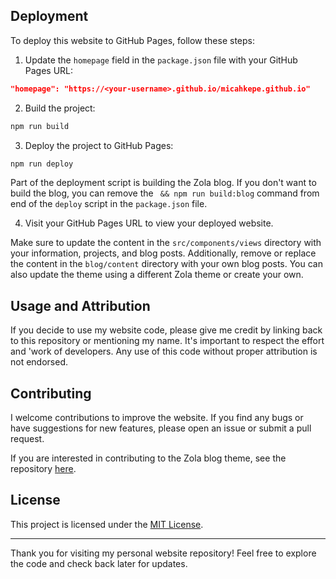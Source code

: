 
## Deployment

To deploy this website to GitHub Pages, follow these steps:

1. Update the `homepage` field in the `package.json` file with your GitHub Pages URL:

```json
"homepage": "https://<your-username>.github.io/micahkepe.github.io"
```

2. Build the project:

```bash
npm run build
```

3. Deploy the project to GitHub Pages:

```bash
npm run deploy
```

Part of the deployment script is building the Zola blog. If you don't want to
build the blog, you can remove the ` && npm run build:blog` command from end of
the `deploy` script in the `package.json` file.

4. Visit your GitHub Pages URL to view your deployed website.

Make sure to update the content in the `src/components/views` directory with your
information, projects, and blog posts. Additionally, remove or replace the content
in the `blog/content` directory with your own blog posts. You can also update the
theme using a different Zola theme or create your own.

## Usage and Attribution

If you decide to use my website code, please give me credit by linking back to
this repository or mentioning my name. It's important to respect the effort and
'work of developers. Any use of this code without proper attribution is not
endorsed.

## Contributing

I welcome contributions to improve the website. If you find any bugs or have
suggestions for new features, please open an issue or submit a pull request.

If you are interested in contributing to the Zola blog theme, see the repository
[here](https://github.com/micahkepe/after-after-dark).

## License

This project is licensed under the [MIT License](LICENSE).

---

Thank you for visiting my personal website repository! Feel free to explore the
code and check back later for updates.
